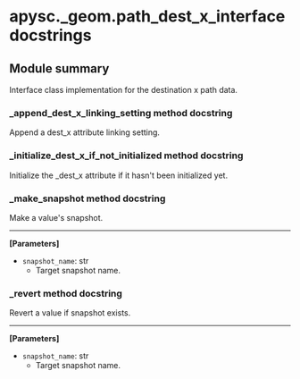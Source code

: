# apysc._geom.path_dest_x_interface docstrings

## Module summary

Interface class implementation for the destination x path data.

### _append_dest_x_linking_setting method docstring

Append a dest_x attribute linking setting.

### _initialize_dest_x_if_not_initialized method docstring

Initialize the _dest_x attribute if it hasn't been initialized yet.

### _make_snapshot method docstring

Make a value's snapshot.<hr>

**[Parameters]**

- `snapshot_name`: str
  - Target snapshot name.

### _revert method docstring

Revert a value if snapshot exists.<hr>

**[Parameters]**

- `snapshot_name`: str
  - Target snapshot name.
